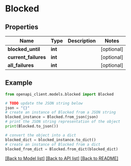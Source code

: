 # Blocked


## Properties

Name | Type | Description | Notes
------------ | ------------- | ------------- | -------------
**blocked_until** | **int** |  | [optional] 
**current_failures** | **int** |  | [optional] 
**all_failures** | **int** |  | [optional] 

## Example

```python
from openapi_client.models.blocked import Blocked

# TODO update the JSON string below
json = "{}"
# create an instance of Blocked from a JSON string
blocked_instance = Blocked.from_json(json)
# print the JSON string representation of the object
print(Blocked.to_json())

# convert the object into a dict
blocked_dict = blocked_instance.to_dict()
# create an instance of Blocked from a dict
blocked_from_dict = Blocked.from_dict(blocked_dict)
```
[[Back to Model list]](../README.md#documentation-for-models) [[Back to API list]](../README.md#documentation-for-api-endpoints) [[Back to README]](../README.md)


